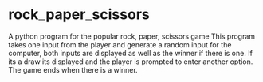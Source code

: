 # rock_paper_scissors
A python program for the popular rock, paper, scissors game
This program takes one input from the player and generate a random input for the computer, both inputs are displayed as well as the winner if there is one. If its a draw its displayed and the player is prompted to enter another option. The game ends when there is a winner.
